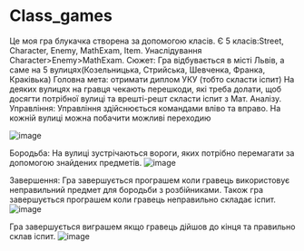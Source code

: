 # Class_games
Це моя гра блукачка створена за допомогою класів.
Є 5 класів:Street, Character, Enemy, MathExam, Item.
Унаслідування Character>Enemy>MathExam.
Сюжет:
Гра відбувається в місті Львів, а саме на 5 вулицях(Козельницька, Стрийська, Шевченка, Франка, Краківька)
Головна мета: отримати диплом УКУ (тобто скласти іспит)
На деяких вулицях на гравця чекають перешкоди, які треба долати, щоб досягти потрібної вулиці та врешті-решт скласти іспит з Мат. Аналізу.
Управління:
Управління здійснюється командами вліво та вправо.
На кожній вулиці можна побачити можливі переходию

![image](https://user-images.githubusercontent.com/69431189/224998860-c6ac988f-51f9-443b-8070-31718d6f2f65.png)

Бородьба:
На вулиці зустрічаються вороги, яких потрібно перемагати за допомогою знайдених предметів.
![image](https://user-images.githubusercontent.com/69431189/225001960-f2786411-9a9e-4696-ac02-d95b95aca97e.png)

Завершення:
Гра завершується програшем коли гравець використовує неправильний предмет для бородьби з розбійниками.
Також гра завершується програшем коли гравець неправильно складає іспит.
![image](https://user-images.githubusercontent.com/69431189/225002012-022ef559-2dd2-49c0-9e7b-f79e7ed8cd0c.png)

Гра завершується виграшем якщо гравець дійшов до кінця та правильно склав іспит.
![image](https://user-images.githubusercontent.com/69431189/225002411-e1d2b546-f994-404c-8c58-b09283d01104.png)
